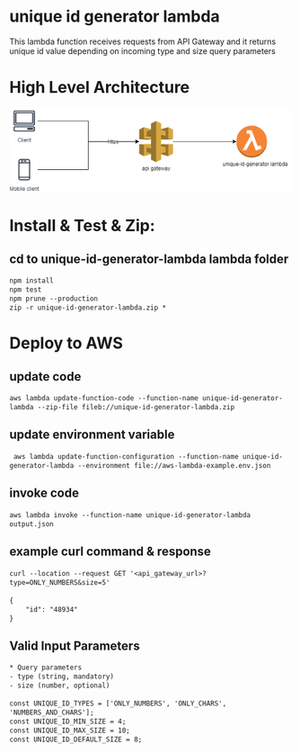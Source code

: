 # unique id generator lambda
This lambda function receives requests from API Gateway and it returns unique id value depending on incoming type and size query parameters

# High Level Architecture
![My Image](High_Level_Architecture.png)

# Install & Test & Zip:

## cd to unique-id-generator-lambda lambda folder
```
npm install
npm test
npm prune --production
zip -r unique-id-generator-lambda.zip *
```

# Deploy to AWS

## update code
```
aws lambda update-function-code --function-name unique-id-generator-lambda --zip-file fileb://unique-id-generator-lambda.zip
```
## update environment variable
```
 aws lambda update-function-configuration --function-name unique-id-generator-lambda --environment file://aws-lambda-example.env.json
 ```

## invoke code
```
aws lambda invoke --function-name unique-id-generator-lambda output.json
 ```

## example curl command & response
```
curl --location --request GET '<api_gateway_url>?type=ONLY_NUMBERS&size=5'

{
    "id": "48934"
}
 ```

## Valid Input Parameters
```
* Query parameters 
- type (string, mandatory)
- size (number, optional)

const UNIQUE_ID_TYPES = ['ONLY_NUMBERS', 'ONLY_CHARS', 'NUMBERS_AND_CHARS'];
const UNIQUE_ID_MIN_SIZE = 4;
const UNIQUE_ID_MAX_SIZE = 10;
const UNIQUE_ID_DEFAULT_SIZE = 8;
 ```